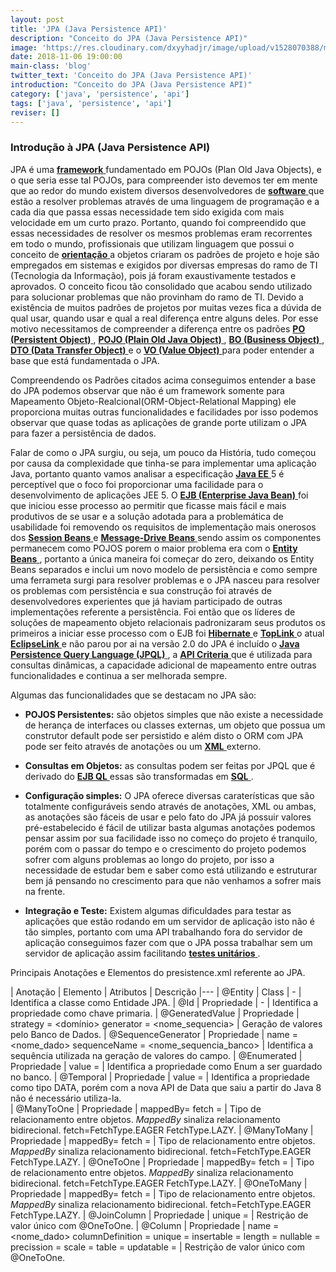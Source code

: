 ```yaml
---
layout: post
title: 'JPA (Java Persistence API)'
description: "Conceito do JPA (Java Persistence API)"
image: 'https://res.cloudinary.com/dxyyhadjr/image/upload/v1528070388/my/images_blog/jpa.jpg'
date: 2018-11-06 19:00:00
main-class: 'blog'
twitter_text: 'Conceito do JPA (Java Persistence API)'
introduction: "Conceito do JPA (Java Persistence API)"
category: ['java', 'persistence', 'api']
tags: ['java', 'persistence', 'api']
reviser: []
---
```



### Introdução à JPA (Java Persistence API) 

JPA é uma <a href="#"> **framework** </a> fundamentado em POJOs (Plan Old Java Objects), e o que seria esse tal POJOs, para compreender isto devemos ter em mente que ao redor do mundo existem diversos desenvolvedores de <a href="#"> **software** </a> que estão a resolver problemas através de uma linguagem de programação e a cada dia que passa essas necessidade tem sido exigida com mais velocidade em um curto prazo. 
Portanto, quando foi compreendido que essas necessidades de resolver os mesmos problemas eram recorrentes em todo o mundo, profissionais que utilizam linguagem que possui o conceito de <a href="#"> **orientação** </a> a objetos criaram os padrões de projeto e hoje são empregados em sistemas e exigidos por diversas empresas do ramo de TI (Tecnologia da Informação), pois já foram exaustivamente testados e aprovados. 
O conceito ficou tão consolidado que acabou sendo utilizado para solucionar problemas que não provinham do ramo de TI. 
Devido a existência de muitos padrões de projetos por muitas vezes fica a dúvida de qual usar, quando usar e qual a real diferença entre alguns deles. Por esse motivo necessitamos de compreender a diferença entre os padrões <a href="https://vgodoy09.github.io/padroes-po-pojo-bo-dto-vo/"> **PO (Persistent Object)** </a>, <a href="https://vgodoy09.github.io/padroes-po-pojo-bo-dto-vo/"> **POJO (Plain Old Java Object)** </a>, <a href="https://vgodoy09.github.io/padroes-po-pojo-bo-dto-vo/"> **BO (Business Object)** </a>, <a href="https://vgodoy09.github.io/padroes-po-pojo-bo-dto-vo/"> **DTO (Data Transfer Object)** </a> e o <a href="https://vgodoy09.github.io/padroes-po-pojo-bo-dto-vo/"> **VO (Value Object)** </a> para poder entender a base que está fundamentada o JPA. 

Compreendendo os Padrões citados acima conseguimos entender a base do JPA podemos observar que não é um framework somente para Mapeamento Objeto-Realcional(ORM-Object-Relational Mapping) ele proporciona muitas outras funcionalidades e facilidades por isso podemos observar que quase todas as aplicações de grande porte utilizam o JPA para fazer a persistência de dados. 

Falar de como o JPA surgiu, ou seja, um pouco da História, tudo começou por causa da complexidade que tinha-se para implementar uma aplicação Java, portanto quanto vamos analisar a especificação <a href="#"> **Java EE** </a> 5 é perceptível que o foco foi proporcionar uma facilidade para o desenvolvimento de aplicações JEE 5. 
O <a href="#"> **EJB (Enterprise Java Bean)** </a> foi que iniciou esse processo ao permitir que ficasse mais fácil e mais produtivos de se usar e a solução adotada para a problemática de usabilidade foi removendo os requisitos de implementação mais onerosos dos <a href="#"> **Session Beans** </a> e <a href="#"> **Message-Drive Beans** </a> sendo assim os componentes permanecem como POJOS porem o maior problema era com o <a href="#"> **Entity Beans** </a>, portanto a única maneira foi começar do zero, deixando os Entity Beans separados e inclui um novo modelo de persistência e como sempre uma ferrameta surgi para resolver problemas e o JPA nasceu para resolver os problemas com persistência e sua construção foi através de desenvolvedores experientes que já haviam participado de outras implementações referente a persistência. 
Foi então que os líderes de soluções de mapeamento objeto relacionais padronizaram seus produtos os primeiros a iniciar esse processo com o EJB foi <a href="#"> **Hibernate** </a> e <a href="#"> **TopLink** </a> o atual <a href="#"> **EclipseLink** </a> e não parou por ai na versão 2.0 do JPA é incluído o <a href="#"> **Java Persistence Query Language (JPQL)** </a>, a <a href="#"> **API Criteria** </a> que é utilizada para consultas dinâmicas, a capacidade adicional de mapeamento entre outras funcionalidades e continua a ser melhorada sempre. 

Algumas das funcionalidades que se destacam no JPA são: 

- **POJOS Persistentes:** são objetos simples que não existe a necessidade de herança de interfaces ou classes externas, um objeto que possua um construtor default pode ser persistido e além disto o ORM com JPA pode ser feito através de anotações ou um <a href="#"> **XML** </a> externo. 

- **Consultas em Objetos:** as consultas podem ser feitas por JPQL que é derivado do <a href="#"> **EJB QL** </a> essas são transformadas em <a href="#"> **SQL** </a>.

- **Configuração simples:** O JPA oferece diversas caraterísticas que são totalmente configuráveis sendo através de anotações, XML ou ambas, as anotações são fáceis de usar e pelo fato do JPA já possuir valores pré-estabelecido é fácil de utilizar basta algumas anotações podemos pensar assim por sua facilidade isso no começo do projeto é tranquilo, porém com o passar do tempo e o crescimento do projeto podemos sofrer com alguns problemas ao longo do projeto, por isso a necessidade de estudar bem e saber como está utilizando e estruturar bem já pensando no crescimento para que não venhamos a sofrer mais na frente. 

- **Integração e Teste:** Existem algumas dificuldades para testar as aplicações que estão rodando em um servidor de aplicação isto não é tão simples, portanto com uma API trabalhando fora do servidor de aplicação conseguimos fazer com que o JPA possa trabalhar sem um servidor de aplicação assim facilitando <a href="#"> **testes unitários** </a>.

Principais Anotações e Elementos do presistence.xml referente ao JPA.

| Anotação | Elemento | Atributos | Descrição
|---
| @Entity  | Class       | -         | Identifica a classe como Entidade JPA. 
| @Id      | Propriedade | -         | Identifica a propriedade como chave primaria. 
| @GeneratedValue | Propriedade | strategy = <domínio> generator = <nome_sequencia> | Geração de valores pelo Banco de Dados. 
| @SequenceGenerator | Propriedade | name = <nome_dado> sequenceName = <nome_sequencia_banco> | Identifica a sequência utilizada na geração de valores do campo. 
| @Enumerated | Propriedade | value = <dominio> | Identifica a propriedade como Enum a ser guardado no banco. 
| @Temporal | Propriedade | value = <dominio> | Identifica a propriedade como tipo DATA, porém com a nova API de Data que saiu a partir do Java 8 não é necessário utiliza-la.  
| @ManyToOne | Propriedade | mappedBy=<atributo> fetch = <dominio> | Tipo de relacionamento entre objetos. _MappedBy_ sinaliza relacionamento bidirecional. fetch=FetchType.EAGER FetchType.LAZY. 
| @ManyToMany | Propriedade | mappedBy=<atributo> fetch = <dominio> | Tipo de relacionamento entre objetos. _MappedBy_ sinaliza relacionamento bidirecional. fetch=FetchType.EAGER FetchType.LAZY.
| @OneToOne | Propriedade | mappedBy=<atributo> fetch = <dominio> | Tipo de relacionamento entre objetos. _MappedBy_ sinaliza relacionamento bidirecional. fetch=FetchType.EAGER FetchType.LAZY.
| @OneToMany | Propriedade | mappedBy=<atributo> fetch = <dominio> | Tipo de relacionamento entre objetos. _MappedBy_ sinaliza relacionamento bidirecional. fetch=FetchType.EAGER FetchType.LAZY.
| @JoinColumn | Propriedade | unique = <boolean> | Restrição de valor único com @OneToOne. 
| @Column | Propriedade | name = <nome_dado> columnDefinition = <string> unique = <boolean> insertable = <boolean> length = <int> nullable = <boolean> precission = <int> scale = <int> table = <string> updatable = <boolean> | Restrição de valor único com @OneToOne. 


